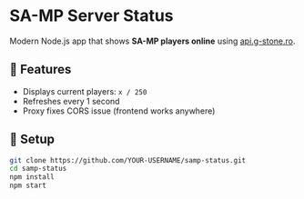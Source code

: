 # SA-MP Server Status

Modern Node.js app that shows **SA-MP players online** using [api.g-stone.ro](https://api.g-stone.ro/samp/).

## 🚀 Features
- Displays current players: `x / 250`
- Refreshes every 1 second
- Proxy fixes CORS issue (frontend works anywhere)

## 🔧 Setup
```bash
git clone https://github.com/YOUR-USERNAME/samp-status.git
cd samp-status
npm install
npm start
